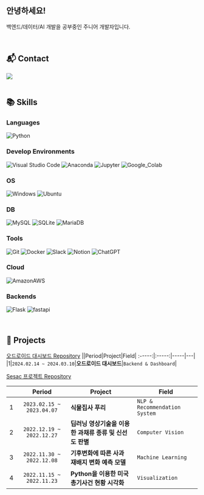 ## 안녕하세요! 
백엔드/데이터/AI 개발을 공부중인 주니어 개발자입니다.
 
<br>  
   
## 📬 Contact  
<div align="left">
    <a href="mailto:ksm46351@gmail.com" target="_blank"><img src="https://img.shields.io/badge/ksm46351@gmail.com-EA4335?style=flat-square&logo=Gmail&logoColor=white"/></a>
</div>

<br> 
  
## 📚 Skills  

### Languages
<p>
    <img alt="Python" src ="https://img.shields.io/badge/Python-3776AB.svg?&style=for-the-badge&logo=Python&logoColor=white"/>
    <!-- <img alt="HTML5" src ="https://img.shields.io/badge/HTML5-E34F26.svg?&style=for-the-badge&logo=HTML5&logoColor=white"/> -->
    <!-- <img alt="CSS3" src ="https://img.shields.io/badge/CSS3-1572B6.svg?&style=for-the-badge&logo=CSS3&logoColor=white"/> -->
    <!-- <img alt="JavaScript" src ="https://img.shields.io/badge/JavaScript-F7DF1E.svg?&style=for-the-badge&logo=JavaScript&logoColor=black"/> -->
</p>

### Develop Environments
<p>
  <img alt="Visual Studio Code" src="https://img.shields.io/badge/VScode-007ACC.svg?&style=for-the-badge&logo=Visual%20Studio%20Code&logoColor=white"/>
  <img alt="Anaconda" src="https://img.shields.io/badge/Anaconda-44A833.svg?&style=for-the-badge&logo=Anaconda&logoColor=white"/>
  <img alt="Jupyter" src="https://img.shields.io/badge/Jupyter-F37626.svg?&style=for-the-badge&logo=Jupyter&logoColor=white"/>
  <img alt="Google_Colab" src="https://img.shields.io/badge/Colab-F9AB00.svg?&style=for-the-badge&logo=Google%20Colab&logoColor=white"/>
</p>

### OS
<p>
  <img alt="Windows" src="https://img.shields.io/badge/Windows-0078D6.svg?&style=for-the-badge&logo=Windows&logoColor=white"/>
  <img alt="Ubuntu" src="https://img.shields.io/badge/Ubuntu-E95420.svg?&style=for-the-badge&logo=Ubuntu&logoColor=white"/> 
</p>

### DB
<p>
  <img alt="MySQL" src="https://img.shields.io/badge/MySQL-4479A1.svg?&style=for-the-badge&logo=MySQL&logoColor=white"/>
  <img alt="SQLite" src="https://img.shields.io/badge/SQLite-07405E?style=for-the-badge&logo=sqlite&logoColor=white"/>
  <img alt="MariaDB" src="https://img.shields.io/badge/MariaDB-003545?style=for-the-badge&logo=mariadb&logoColor=white"/>
</p>

### Tools
<p>
 <img alt="Git" src="https://img.shields.io/badge/Git-F05032.svg?&style=for-the-badge&logo=Git&logoColor=white"/>
 <img alt="Docker" src="https://img.shields.io/badge/Docker-2496ED.svg?&style=for-the-badge&logo=Docker&logoColor=white"/>
 <img alt="Slack" src="https://img.shields.io/badge/Slack-4A154B.svg?&style=for-the-badge&logo=Slack&logoColor=white"/>
 <img alt="Notion" src="https://img.shields.io/badge/Notion-000000.svg?&style=for-the-badge&logo=Notion&logoColor=white"/>
 <img alt="ChatGPT" src="https://img.shields.io/badge/ChatGPT-412991.svg?&style=for-the-badge&logo=OpenAI&logoColor=white"/>
</p>

### Cloud
<p>
  <img alt="AmazonAWS" src="https://img.shields.io/badge/Amazon_AWS-FF9900?style=for-the-badge&logo=amazonaws&logoColor=white"/>
</p>

### Backends
<p>
  <img alt="Flask" src="https://img.shields.io/badge/Flask-000000.svg?&style=for-the-badge&logo=Flask&logoColor=white"/>
  <img alt="fastapi" src="https://img.shields.io/badge/fastapi-009688.svg?&style=for-the-badge&logo=fastapi&logoColor=white"/>
</p>

<br>

## 📌 Projects  
[오드로이드 대시보드 Repository](https://github.com/ksm463/odroid_dashboard)
||Period|Project|Field|
:-----:|:-----:|-----|---|
|1|`2024.02.14 ~ 2024.03.10`|**오드로이드 대시보드**|`Backend & Dashboard`|

[Sesac 프로젝트 Repository](https://github.com/ksm463/Sesac_projects)

||Period|Project|Field|
:-----:|:-----:|-----|---|
|1|`2023.02.15 ~ 2023.04.07`|**식물집사 푸리**|`NLP & Recommendation System`|
|2|`2022.12.19 ~ 2022.12.27`|**딥러닝 영상기술을 이용한 과채류 종류 및 신선도 판별**|`Computer Vision`|
|3|`2022.11.30 ~ 2022.12.08`|**기후변화에 따른 사과 재배지 변화 예측 모델**|`Machine Learning`|
|4|`2022.11.15 ~ 2022.11.23`|**Python을 이용한 미국 총기사건 현황 시각화**|`Visualization`|



<br>
<br>
